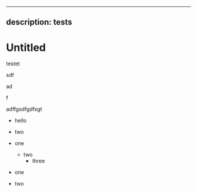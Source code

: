 ***

## description: tests

# Untitled

testet

sdf

ad

f

adffgsdfgdfsgt

*   hello

*   two

<!---->

*   one
    *   two
        *   three

* one
* two
